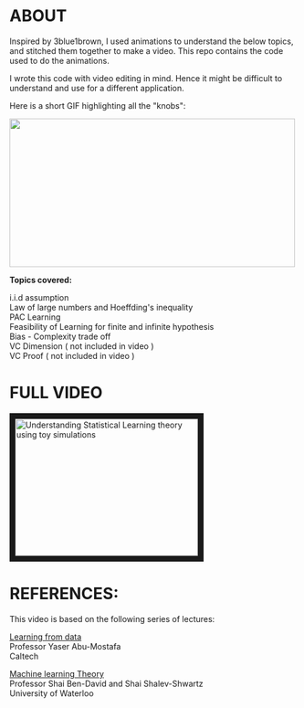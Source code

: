 # ABOUT
Inspired by 3blue1brown, I used animations to understand the below topics, and stitched them together to make a video. This repo contains the code used to do the animations.

I wrote this code with video editing in mind. Hence it might be difficult to understand and use for a different application.

Here is a short GIF highlighting all the "knobs": 

<img src="./video_2.gif" width="500" height="260" />

**Topics covered:**

i.i.d assumption\
Law of large numbers and Hoeffding's inequality\
PAC Learning\
Feasibility of Learning for finite and infinite hypothesis\
Bias - Complexity trade off\
VC Dimension ( not included in video )\
VC Proof ( not included in video )


# FULL VIDEO
<a href="https://www.youtube.com/watch?v=lsYPC0MuLJA" target="_blank"><img src="http://img.youtube.com/vi/lsYPC0MuLJA/0.jpg" 
alt="Understanding Statistical Learning theory using toy simulations" width="320" height="240" border="10" /></a>



# REFERENCES:
This video is based on the following series of lectures:

[Learning from data](https://tinyurl.com/4wkr7prx)\
Professor Yaser Abu-Mostafa\
Caltech


[Machine learning Theory](https://tinyurl.com/26v5btve)\
Professor Shai Ben-David and Shai Shalev-Shwartz\
University of Waterloo
